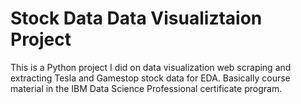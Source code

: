 # Stock Data Data Visualiztaion Project
This is a Python project I did on data visualization web scraping and extracting Tesla and Gamestop stock data for EDA. Basically course material in the IBM Data Science Professional certificate program.
